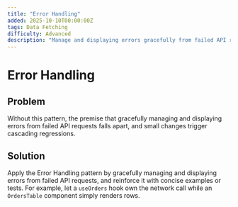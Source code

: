 ```yaml
---
title: "Error Handling"
added: 2025-10-10T00:00:00Z
tags: Data Fetching
difficulty: Advanced
description: "Manage and displaying errors gracefully from failed API requests."
---
```

# Error Handling

## Problem

Without this pattern, the premise that gracefully managing and displaying errors from failed API requests falls apart, and small changes trigger cascading regressions.

## Solution

Apply the Error Handling pattern by gracefully managing and displaying errors from failed API requests, and reinforce it with concise examples or tests. For example, let a `useOrders` hook own the network call while an `OrdersTable` component simply renders rows.
